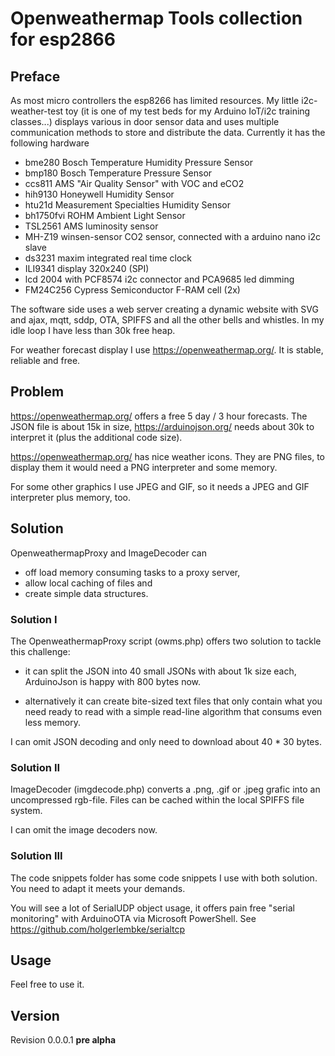 # Openweathermap Tools collection for esp2866

## Preface

As most micro controllers the esp8266 has limited resources. My little i2c-weather-test toy (it is one of my test beds for my Arduino IoT/i2c training classes...) displays various in door sensor data and uses multiple communication methods to store and distribute the data. Currently it has the following hardware

- bme280 Bosch Temperature Humidity Pressure Sensor
- bmp180 Bosch Temperature Pressure Sensor
- ccs811 AMS "Air Quality Sensor" with VOC and eCO2
- hih9130 Honeywell Humidity Sensor
- htu21d Measurement Specialties Humidity Sensor 
- bh1750fvi ROHM Ambient Light Sensor 
- TSL2561 AMS luminosity sensor 
- MH-Z19 winsen-sensor CO2 sensor, connected with a arduino nano i2c slave
- ds3231 maxim integrated real time clock
- ILI9341 display 320x240 (SPI)
- lcd 2004 with PCF8574 i2c connector and PCA9685 led dimming
- FM24C256 Cypress Semiconductor F-RAM cell (2x)

The software side uses a web server creating a dynamic website with SVG and ajax, mqtt, sddp, OTA, SPIFFS and all the other bells and whistles. In my idle loop I have less than 30k free heap. 

For weather forecast display I use https://openweathermap.org/. It is stable, reliable and free.

## Problem

https://openweathermap.org/ offers a free 5 day / 3 hour forecasts. The JSON file is about 15k in size, https://arduinojson.org/ needs about 30k to interpret it (plus the additional code size).

https://openweathermap.org/ has nice weather icons. They are PNG files, to display them it would need a PNG interpreter and some memory. 

For some other graphics I use JPEG and GIF, so it needs a JPEG and GIF interpreter plus memory, too.

## Solution

OpenweathermapProxy and ImageDecoder can 

- off load memory consuming tasks to a proxy server,
- allow local caching of files and
- create simple data structures.

### Solution I

The OpenweathermapProxy script (owms.php) offers two solution to tackle this challenge:

- it can split the JSON into 40 small JSONs with about 1k size each, ArduinoJson is happy with 800 bytes now.

- alternatively it can create bite-sized text files that only contain what you need ready to read with a simple read-line algorithm that consums even less memory.

I can omit JSON decoding and only need to download about 40 * 30 bytes.

### Solution II

ImageDecoder (imgdecode.php) converts a .png, .gif or .jpeg grafic into an uncompressed rgb-file. Files can be cached within the local SPIFFS file system.

I can omit the image decoders now.

### Solution III

The code snippets folder has some code snippets I use with both solution. You need to adapt it meets your demands.

You will see a lot of SerialUDP object usage, it offers pain free "serial monitoring" with ArduinoOTA via Microsoft PowerShell. See https://github.com/holgerlembke/serialtcp


## Usage

Feel free to use it. 

## Version

Revision 0.0.0.1 **pre alpha**















